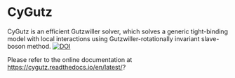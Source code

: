 CyGutz
======

CyGutz is an efficient Gutzwiller solver,
which solves a generic tight-binding model with local interactions
using Gutzwiller-rotationally invariant slave-boson method.
[![DOI](https://zenodo.org/badge/doi/10.5281/zenodo.14076.svg)](http://dx.doi.org/10.5281/zenodo.14076)

Please refer to the online documentation at 
https://cygutz.readthedocs.io/en/latest/?
